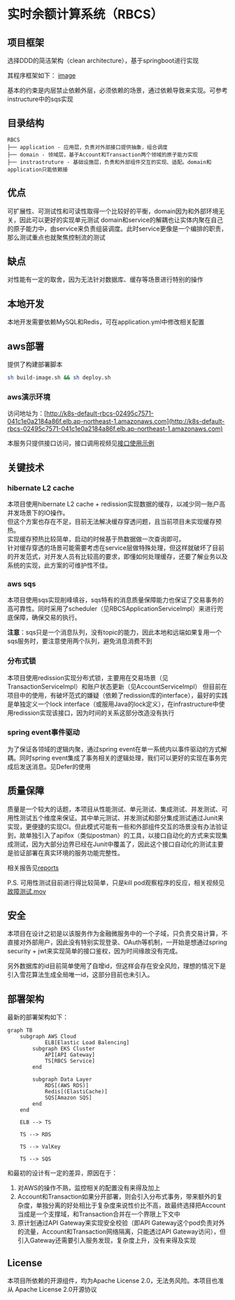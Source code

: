 # 实时余额计算系统（RBCS）

## 项目框架

选择DDD的简洁架构（clean architecture），基于springboot进行实现

其程序框架如下： 
[image](./doc/img/clean_architecture.png)

基本的约束是内层禁止依赖外层，必须依赖的场景，通过依赖导致来实现。可参考instructure中的sqs实现

## 目录结构

```
RBCS
├── application - 应用层，负责对外部接口提供抽象，组合调度
├── domain - 领域层，基于Account和Transaction两个领域的原子能力实现
├── instrastruture - 基础设施层，负责和外部组件交互的实现、适配。domain和application只能依赖接
```

## 优点
可扩展性、可测试性和可读性取得一个比较好的平衡，domain因为和外部环境无关，因此可以更好的实现单元测试
domain和service的解耦也让实体内聚在自己的原子能力中，由service来负责组装调度。此时service更像是一个编排的职责，那么测试重点也就聚焦控制流的测试

## 缺点
对性能有一定的取舍，因为无法针对数据库、缓存等场景进行特别的操作


## 本地开发

本地开发需要依赖MySQL和Redis，可在application.yml中修改相关配置

## aws部署

提供了构建部署脚本

```sh
sh build-image.sh && sh deploy.sh

```

### aws演示环境
访问地址为：[http://k8s-default-rbcs-02495c7571-041c1e0a2184a86f.elb.ap-northeast-1.amazonaws.com](http://k8s-default-rbcs-02495c7571-041c1e0a2184a86f.elb.ap-northeast-1.amazonaws.com)

本服务只提供接口访问，接口调用视频见[接口使用示例](./doc/video/接口使用示例.mov)

## 关键技术

### hibernate L2 cache
本项目使用hibernate L2 cache + redission实现数据的缓存，以减少同一账户高并发场景下的IO操作。  
但这个方案也存在不足，目前无法解决缓存穿透问题，且当前项目未实现缓存预热。  
实现缓存预热比较简单，启动的时候基于热数据做一次查询即可。  
针对缓存穿透的场景可能需要考虑在service层做特殊处理，但这样就破坏了目前的开发范式，对开发人员有比较高的要求，即懂如何处理缓存，还要了解业务以及系统的实现，此方案的可维护性不佳。  

### aws sqs
本项目使用sqs实现削峰填谷，sqs特有的消息质量保障能力也保证了交易事务的高可靠性。同时采用了scheduler（见RBCSApplicationServiceImpl）来进行兜底保障，确保交易的执行。

**注意**：sqs只是一个消息队列，没有topic的能力，因此本地和远端如果复用一个sqs服务时，要注意使用两个队列，避免消息消费不到

### 分布式锁
本项目使用redission实现分布式锁，主要用在交易场景（见TransactionServiceImpl）和账户状态更新（见AccountServiceImpl）
但目前在项目中的使用，有破坏范式的嫌疑（依赖了redission库的interface），最好的实践是单独定义一个lock interface（或服用Java的lock定义），在infrastructure中使用redission实现该接口，因为时间的关系这部分改造没有执行

### spring event事件驱动
为了保证各领域的逻辑内聚，通过spring event在单一系统内以事件驱动的方式解耦。同时spring event集成了事务相关的逻辑处理，我们可以更好的实现在事务完成后发送消息。见Defer的使用

## 质量保障

质量是一个较大的话题，本项目从性能测试、单元测试、集成测试、并发测试、可用性测试五个维度来保证。其中单元测试、并发测试和部分集成测试通过Junit来实现，更便捷的实现CI。但此模式可能有一些和外部组件交互的场景没有办法验证到，故单独引入了apifox（类似postman）的工具，以接口自动化的方式来实现集成测试，因为大部分边界已经在Junit中覆盖了，因此这个接口自动化的测试主要是验证部署在真实环境的服务功能完整性。

相关报告见[reports](./reports)

P.S. 可用性测试目前进行得比较简单，只是kill pod观察程序的反应，相关视频见[故障测试.mov](./doc/video/故障测试.mov)

## 安全

本项目在设计之初是以该服务作为金融微服务中的一个子域，只负责交易计算，不直接对外部用户，因此没有特别实现登录、OAuth等机制，一开始是想通过spring security + jwt来实现简单的接口鉴权，因为时间缘故没有完成。

另外数据库的id目前简单使用了自增id，但这样会存在安全风险，理想的情况下是引入雪花算法生成全局唯一id，这部分目前也未引入。

## 部署架构

最新的部署架构如下：
```mermaid
graph TB
    subgraph AWS Cloud
		    ELB[Elastic Load Balencing]
        subgraph EKS Cluster
            API[API Gateway]
            TS[RBCS Service]
        end

        subgraph Data Layer
            RDS[(AWS RDS)]
            Redis[(ElastiCache)]
            SQS[Amazon SQS]
        end
    end
    
    ELB --> TS

    TS --> RDS

    TS --> ValKey

    TS --> SQS
```

和最初的设计有一定的差异，原因在于：
1. 对AWS的操作不熟，监控相关的配置没有来得及加上
2. Account和Transaction如果分开部署，则会引入分布式事务，带来额外的复杂度，单独分离的好处相比于复杂度来说性价比不高，故最终选择把Account当成是一个支撑域，和Transaction合并在一个界限上下文中
3. 原计划通过API Gateway来实现安全校验（即API Gateway这个pod负责对外的流量，Account和Transaction网络隔离，只能透过API Gateway访问），但引入Gateway还需要引入服务发现，复杂度上升，没有来得及实现

## License

本项目所依赖的开源组件，均为Apache License 2.0，无法务风险。本项目也准从 Apache License 2.0开源协议